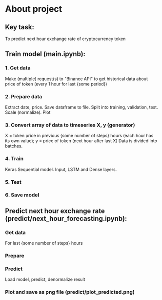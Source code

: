 # About project
## Key task:
To predict next hour exchange rate of cryptocurrency token
## Train model (main.ipynb):
### 1. Get data
Make (multiple) request(s) to "Binance API" to get historical data about price of token (every 1 hour for last {some period})
### 2. Prepare data
Extract date, price. Save dataframe to file.
Split into training, validation, test.
Scale (normalize).
Plot
### 3. Convert array of data to timeseries X, y  (generator) 
X = token price in previous {some number of steps} hours (each hour has its own value);
y = price of token (next hour after last X)
Data is divided into batches.
### 4. Train
Keras Sequential model.
Input, LSTM and Dense layers.
### 5. Test
### 6. Save model
## Predict next hour exchange rate (predict/next_hour_forecasting.ipynb):
### Get data 
For last {some number of steps} hours
### Prepare
### Predict
Load model, predict, denormalize result
### Plot and save as png file (predict/plot_predicted.png)
